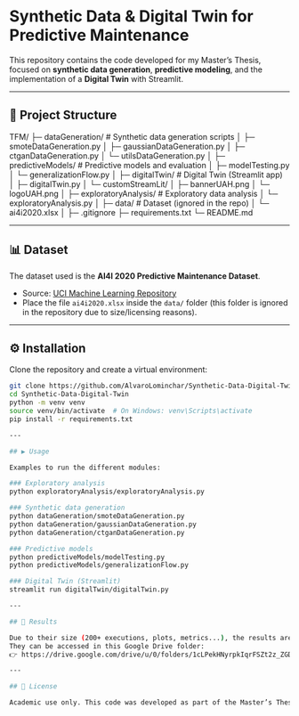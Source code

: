# Synthetic Data & Digital Twin for Predictive Maintenance

This repository contains the code developed for my Master’s Thesis, focused on **synthetic data generation**, **predictive modeling**, and the implementation of a **Digital Twin** with Streamlit.

---

## 📂 Project Structure

TFM/
├─ dataGeneration/ # Synthetic data generation scripts
│ ├─ smoteDataGeneration.py
│ ├─ gaussianDataGeneration.py
│ ├─ ctganDataGeneration.py
│ └─ utilsDataGeneration.py
│
├─ predictiveModels/ # Predictive models and evaluation
│ ├─ modelTesting.py
│ └─ generalizationFlow.py
│
├─ digitalTwin/ # Digital Twin (Streamlit app)
│ ├─ digitalTwin.py
│ └─ customStreamLit/
│ ├─ bannerUAH.png
│ └─ logoUAH.png
│
├─ exploratoryAnalysis/ # Exploratory data analysis
│ └─ exploratoryAnalysis.py
│
├─ data/ # Dataset (ignored in the repo)
│ └─ ai4i2020.xlsx
│
├─ .gitignore
├─ requirements.txt
└─ README.md


---

## 📊 Dataset

The dataset used is the **AI4I 2020 Predictive Maintenance Dataset**.  
- Source: [UCI Machine Learning Repository](https://doi.org/10.24432/C5HS5C)  
- Place the file `ai4i2020.xlsx` inside the `data/` folder (this folder is ignored in the repository due to size/licensing reasons).

---

## ⚙️ Installation

Clone the repository and create a virtual environment:

```bash
git clone https://github.com/AlvaroLominchar/Synthetic-Data-Digital-Twin.git
cd Synthetic-Data-Digital-Twin
python -m venv venv
source venv/bin/activate  # On Windows: venv\Scripts\activate
pip install -r requirements.txt

--- 

## ▶️ Usage

Examples to run the different modules:

### Exploratory analysis
python exploratoryAnalysis/exploratoryAnalysis.py

### Synthetic data generation
python dataGeneration/smoteDataGeneration.py
python dataGeneration/gaussianDataGeneration.py
python dataGeneration/ctganDataGeneration.py

### Predictive models
python predictiveModels/modelTesting.py
python predictiveModels/generalizationFlow.py

### Digital Twin (Streamlit)
streamlit run digitalTwin/digitalTwin.py

---

## 📂 Results

Due to their size (200+ executions, plots, metrics...), the results are not included directly in the repository.
They can be accessed in this Google Drive folder:
👉 https://drive.google.com/drive/u/0/folders/1cLPekHNyrpkIqrFSZt2z_ZGDAbkEEjcs

---

## 📜 License

Academic use only. This code was developed as part of the Master’s Thesis in Business Analytics & Big Data (UAH).